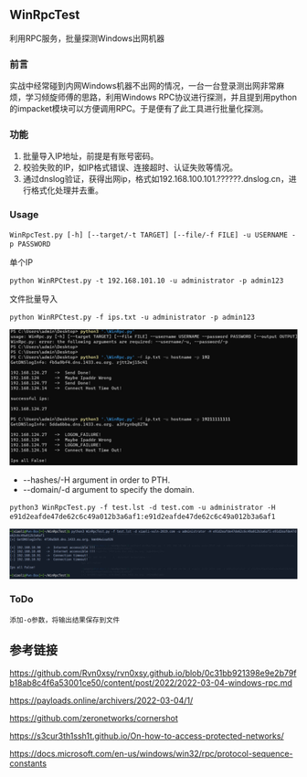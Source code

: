 ## WinRpcTest

利用RPC服务，批量探测Windows出网机器

### 前言

实战中经常碰到内网Windows机器不出网的情况，一台一台登录测出网非常麻烦，学习倾旋师傅的思路，利用Windows RPC协议进行探测，并且提到用python的impacket模块可以方便调用RPC。于是便有了此工具进行批量化探测。

### 功能

1.   批量导入IP地址，前提是有账号密码。
2.   校验失败的IP，如IP格式错误、连接超时、认证失败等情况。
3.   通过dnslog验证，获得出网ip，格式如192.168.100.101.??????.dnslog.cn，进行格式化处理并去重。

### Usage

```
WinRpcTest.py [-h] [--target/-t TARGET] [--file/-f FILE] -u USERNAME -p PASSWORD
```

单个IP

```
python WinRPCtest.py -t 192.168.101.10 -u administrator -p admin123
```

文件批量导入

```
python WinRPCtest.py -f ips.txt -u administrator -p admin123
```

![image-20220306152611422](media/README/image-20220306152611422.png)





-    --hashes/-H argument in order to PTH.
-    --domain/-d argument to specify the domain.

```
python3 WinRpcTest.py -f test.lst -d test.com -u administrator -H e91d2eafde47de62c6c49a012b3a6af1:e91d2eafde47de62c6c49a012b3a6af1
```

![image](media/README/156996536-8d1764a3-d63d-4980-916b-bdb8c7a2bb0f.png)



### ToDo

```
添加-o参数，将输出结果保存到文件
```



## 参考链接

https://github.com/Rvn0xsy/rvn0xsy.github.io/blob/0c31bb921398e9e2b79fb18ab8c4f6a53001ce50/content/post/2022/2022-03-04-windows-rpc.md

https://payloads.online/archivers/2022-03-04/1/

https://github.com/zeronetworks/cornershot

https://s3cur3th1ssh1t.github.io/On-how-to-access-protected-networks/

https://docs.microsoft.com/en-us/windows/win32/rpc/protocol-sequence-constants

